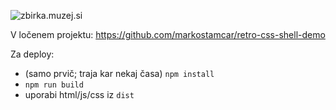 ![zbirka.muzej.si](https://raw.githubusercontent.com/markostamcar/muzej.si/master/zbirka-crt/zbirka.jpg)

V ločenem projektu: https://github.com/markostamcar/retro-css-shell-demo

Za deploy:
- (samo prvič; traja kar nekaj časa) `npm install`
- `npm run build`
- uporabi html/js/css iz `dist`
